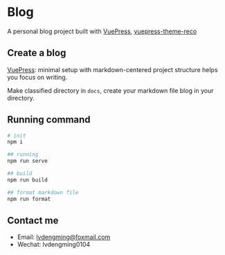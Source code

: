 # Blog

A personal blog project built with [VuePress](https://vuepress.vuejs.org/zh/), [vuepress-theme-reco](https://vuepress-theme-reco.recoluan.com/)

## Create a blog

[VuePress](https://vuepress.vuejs.org/zh/): minimal setup with markdown-centered project structure helps you focus on writing.

Make classified directory in `docs`, create your markdown file blog in your directory.

## Running command

```sh
# init
npm i

## running
npm run serve

## build
npm run build

## format markdown file
npm run format
```

## Contact me

-   Email: lvdengming@foxmail.com
-   Wechat: lvdengming0104
